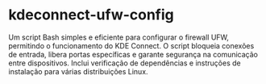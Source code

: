 # kdeconnect-ufw-config
Um script Bash simples e eficiente para configurar o firewall UFW, permitindo o funcionamento do KDE Connect. O script bloqueia conexões de entrada, libera portas específicas e garante segurança na comunicação entre dispositivos. Inclui verificação de dependências e instruções de instalação para várias distribuições Linux.

